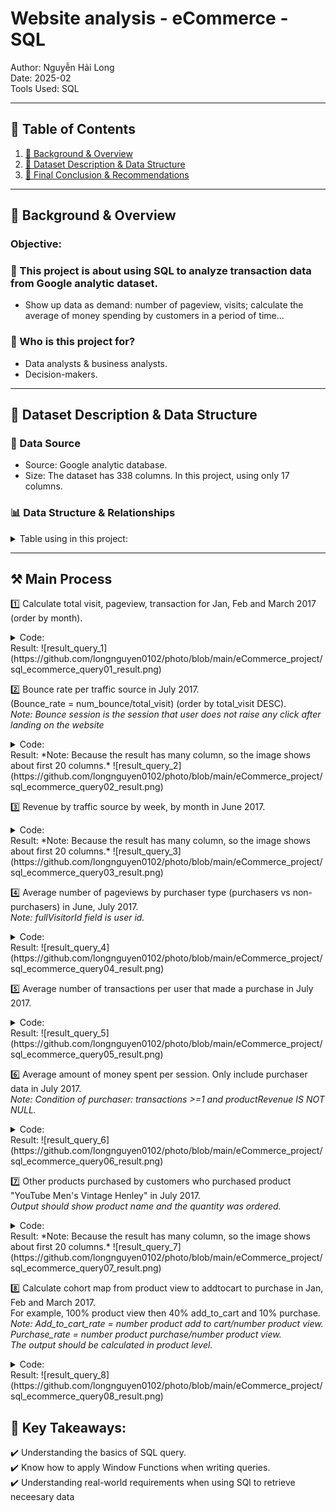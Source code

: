 # Website analysis - eCommerce - SQL
Author: Nguyễn Hải Long  
Date: 2025-02  
Tools Used: SQL 

---

## 📑 Table of Contents  
1. [📌 Background & Overview](#-background--overview)  
2. [📂 Dataset Description & Data Structure](#-dataset-description--data-structure)  
3. [🔎 Final Conclusion & Recommendations](#-final-conclusion--recommendations)

---

## 📌 Background & Overview  

### Objective:
### 📖 This project is about using SQL to analyze transaction data from Google analytic dataset.

- Show up data as demand: number of pageview, visits; calculate the average of money spending by customers in a period of time...

### 👤 Who is this project for?  

- Data analysts & business analysts.  
- Decision-makers.

---

## 📂 Dataset Description & Data Structure  

### 📌 Data Source  
- Source: Google analytic database.
- Size: The dataset has 338 columns. In this project, using only 17 columns.

### 📊 Data Structure & Relationships  
<details>
 <summary>Table using in this project:</summary>

| Field Name | Data Type | Description |
|------------|-----------|-------------|
| fullVisitorId | STRING | The unique visitor ID. |
| date | STRING | The date of the session in YYYYMMDD format. |
| totals | RECORD | This section contains aggregate values across the session. |
| totals.bounces | INTEGER | Total bounces (for convenience). For a bounced session, the value is 1, otherwise it is null. |
| totals.hits | INTEGER | Total number of hits within the session. |
| totals.pageviews | INTEGER | Total number of pageviews within the session. |
| totals.visits | INTEGER | The number of sessions (for convenience). This value is 1 for sessions with interaction events. The value is null if there are no interaction events in the session. |
| totals.transactions | INTEGER | Total number of ecommerce transactions within the session. |
| trafficSource.source | STRING | The source of the traffic source. Could be the name of the search engine, the referring hostname, or a value of the utm_source URL parameter. |
| hits | RECORD | This row and nested fields are populated for any and all types of hits. |
| hits.eCommerceAction | RECORD| This section contains all of the ecommerce hits that occurred during the session. This is a repeated field and has an entry for each hit that was collected.|
| hits.eCommerceAction.action_type | STRING | "The action type. Click through of product lists = 1, Product detail views = 2, Add product(s) to cart = 3, Remove product(s) from cart = 4, Check out = 5, Completed purchase = 6, Refund of purchase = 7, Checkout options = 8, Unknown = 0. Usually this action type applies to all the products in a hit, with the following exception: when hits.product.isImpression = TRUE, the corresponding product is a product impression that is seen while the product action is taking place (i.e., a ""product in list view"")." |
| hits.product | RECORD | This row and nested fields will be populated for each hit that contains Enhanced Ecommerce PRODUCT data. |
| hits.product.productQuantity | INTEGER | The quantity of the product purchased. |
| hits.product.productRevenue | INTEGER | The revenue of the product, expressed as the value passed to Analytics multiplied by 10^6 (e.g., 2.40 would be given as 2400000). |
| hits.product.productSKU | STRING | Product SKU. |
| hits.product.v2ProductName | STRING | Product Name. |

</details>

---

## ⚒️ Main Process

1️⃣ Calculate total visit, pageview, transaction for Jan, Feb and March 2017 (order by month).  
<details>
 <summary>Code:</summary>
 
 ```
SELECT
    FORMAT_DATE('%Y%m', PARSE_DATE('%Y%m%d',date)) month
    ,SUM(totals.visits) visits
    ,SUM(totals.pageviews) pageviews
    ,SUM(totals.transactions) transactions
FROM `bigquery-public-data.google_analytics_sample.ga_sessions_2017*`
WHERE _table_suffix BETWEEN '0101' AND '0331'
GROUP BY date
;
```
</details>  
Result:  
![result_query_1](https://github.com/longnguyen0102/photo/blob/main/eCommerce_project/sql_ecommerce_query01_result.png)  

2️⃣ Bounce rate per traffic source in July 2017.  
(Bounce_rate = num_bounce/total_visit) (order by total_visit DESC).  
*Note: Bounce session is the session that user does not raise any click after landing on the website*  
<details>
 <summary>Code:</summary>
 
```
WITH sum_visits_and_bounces AS(
  SELECT
    trafficSource.source
    ,SUM(totals.visits) total_visits
    ,SUM(totals.bounces)total_no_of_bounces
  FROM `bigquery-public-data.google_analytics_sample.ga_sessions_201707*`
  GROUP BY trafficSource.source
)
SELECT
  *
  ,ROUND((total_no_of_bounces / total_visits)*100.0, 3) bounce_rate
FROM sum_visits_and_bounces
ORDER BY total_visits DESC
;
```
</details>  
Result:  
*Note: Because the result has many column, so the image shows about first 20 columns.*  
![result_query_2](https://github.com/longnguyen0102/photo/blob/main/eCommerce_project/sql_ecommerce_query02_result.png)  

3️⃣ Revenue by traffic source by week, by month in June 2017.  
<details>
 <summary>Code:</summary>
 
```
WITH data_with_date AS(
  SELECT 
  PARSE_DATE('%Y%m%d',date) date_format
  ,trafficSource.source
  ,productRevenue
  FROM `bigquery-public-data.google_analytics_sample.ga_sessions_201706*`,
  UNNEST (hits) hits,
  UNNEST (hits.product) product
  WHERE productRevenue IS NOT NULL
),
revenue_month AS(
  SELECT
    'Month' time_type
    ,FORMAT_DATE('%Y%m',date_format) time
    ,source
    ,ROUND((SUM(productRevenue) / 1000000),4) revenue
  FROM data_with_date
  GROUP BY time, source
),
revenue_week AS(
  SELECT
    'Week' time_type
    ,FORMAT_DATE('%Y%W', date_format) time
    ,source
    ,ROUND((SUM(productRevenue) / 1000000),4) revenue
  FROM data_with_date
  GROUP BY time, source
)
SELECT * FROM revenue_month
UNION DISTINCT
SELECT * FROM revenue_week
ORDER BY source, revenue DESC
;
```
</details>  
Result:  
*Note: Because the result has many column, so the image shows about first 20 columns.*  
![result_query_3](https://github.com/longnguyen0102/photo/blob/main/eCommerce_project/sql_ecommerce_query03_result.png)  

4️⃣ Average number of pageviews by purchaser type (purchasers vs non-purchasers) in June, July 2017.  
*Note: fullVisitorId field is user id.*  
<details>
 <summary>Code:</summary>
 
```
WITH get_data AS(
  SELECT
    fullVisitorId
    ,FORMAT_DATE('%Y%m', PARSE_DATE('%Y%m%d',date)) month
    ,totals.transactions
    ,productRevenue
    ,totals.pageviews
  FROM `bigquery-public-data.google_analytics_sample.ga_sessions_2017*`,
  UNNEST (hits) hits,
  UNNEST (hits.product) product
  WHERE _table_suffix BETWEEN '0601' AND '0731'
)
,avg_purchasers AS(
SELECT
  month
  ,SUM (pageviews) / COUNT(DISTINCT fullVisitorId) avg_pageviews_purchase
FROM get_data
WHERE transactions >= 1 AND productRevenue IS NOT NULL
GROUP BY month
)
,avg_non_purchasers AS(
SELECT
  month
  ,SUM (pageviews) / COUNT(DISTINCT fullVisitorId) avg_pageviews_non_purchase
FROM get_data
WHERE transactions IS NULL AND productRevenue IS NULL
GROUP BY month
)
SELECT * FROM avg_purchasers
LEFT JOIN avg_non_purchasers
USING(month)
ORDER BY month
;
```
</details>  
Result:  
![result_query_4](https://github.com/longnguyen0102/photo/blob/main/eCommerce_project/sql_ecommerce_query04_result.png)  

5️⃣ Average number of transactions per user that made a purchase in July 2017.  
<details>
 <summary>Code:</summary>
 
```
WITH get_data AS(
  SELECT
    FORMAT_DATE('%Y%m', PARSE_DATE('%Y%m%d',date)) month
    ,fullVisitorId
    ,totals.transactions
  FROM `bigquery-public-data.google_analytics_sample.ga_sessions_201707*`,
  UNNEST (hits) hits,
  UNNEST (hits.product) product
  WHERE totals.transactions >= 1 AND productRevenue IS NOT NULL
)
,total_transactions_purchaser AS(
  SELECT
    month
    ,COUNT(DISTINCT fullVisitorId) count_visitor
    ,SUM(transactions) sum_transactions
  FROM get_data
  GROUP BY month
)
SELECT
  month
  ,(sum_transactions / count_visitor) avg_total_transactions_per_user
FROM total_transactions_purchaser
;
```
</details>  
Result:  
![result_query_5](https://github.com/longnguyen0102/photo/blob/main/eCommerce_project/sql_ecommerce_query05_result.png)  

6️⃣ Average amount of money spent per session. Only include purchaser data in July 2017.    
*Note: Condition of purchaser: transactions >=1 and productRevenue IS NOT NULL.*  
<details>
 <summary>Code:</summary>
 
```
WITH get_data AS(
    SELECT
        FORMAT_DATE('%Y%m', PARSE_DATE('%Y%m%d',date)) month
        ,totals.transactions
        ,totals.visits
        ,productRevenue
    FROM `bigquery-public-data.google_analytics_sample.ga_sessions_201707*`,
    UNNEST (hits) hits,
    UNNEST (hits.product) product
    WHERE totals.transactions IS NOT NULL AND productRevenue IS NOT NULL
)
,sum_revenue_and_visit AS(
    SELECT
        month
        ,SUM(productRevenue) / 1000000 sum_revenue
        ,SUM(visits) sum_visit
    FROM get_data
    GROUP BY month
)
SELECT
    month
    ,ROUND((sum_revenue / sum_visit),2) avg_revenue_by_user_per_visit
FROM sum_revenue_and_visit
;
```
</details>  
Result:  
![result_query_6](https://github.com/longnguyen0102/photo/blob/main/eCommerce_project/sql_ecommerce_query06_result.png)  

7️⃣ Other products purchased by customers who purchased product "YouTube Men's Vintage Henley" in July 2017.  
*Output should show product name and the quantity was ordered.*  
<details>
 <summary>Code:</summary>
 
```
/*filter purchaser*/
WITH vintage_purchasers AS(
  SELECT
    fullVisitorId
    ,product.v2ProductName
    ,product.productQuantity
  FROM `bigquery-public-data.google_analytics_sample.ga_sessions_201707*`,
  UNNEST (hits) hits,
  UNNEST (hits.product) product
  WHERE productRevenue IS NOT NULL AND productQuantity IS NOT NULL AND product.v2ProductName = "YouTube Men's Vintage Henley"
)
  SELECT
    product.v2ProductName other_purchased_products
    ,SUM(product.productQuantity) sumup
  FROM `bigquery-public-data.google_analytics_sample.ga_sessions_201707*`,
  UNNEST (hits) hits,
  UNNEST (hits.product) product
  WHERE productRevenue IS NOT NULL AND productQuantity IS NOT NULL AND fullVisitorId IN (SELECT fullVisitorId FROM vintage_purchasers)
    AND product.v2ProductName <> "YouTube Men's Vintage Henley"
  GROUP BY other_purchased_products
  ORDER BY sumup DESC
  ;
```
</details>  
Result:  
*Note: Because the result has many column, so the image shows about first 20 columns.*  
![result_query_7](https://github.com/longnguyen0102/photo/blob/main/eCommerce_project/sql_ecommerce_query07_result.png)  

8️⃣ Calculate cohort map from product view to addtocart to purchase in Jan, Feb and March 2017.  
For example, 100% product view then 40% add_to_cart and 10% purchase.  
*Note: Add_to_cart_rate = number product  add to cart/number product view.  
Purchase_rate = number product purchase/number product view.  
The output should be calculated in product level.* 
<details>
 <summary>Code:</summary>
 
```
WITH filtered_data AS(
  SELECT
    FORMAT_DATE('%Y%m', PARSE_DATE('%Y%m%d',date)) month
    ,CAST(hits.eCommerceAction.action_type AS INT64) AS action_type
    ,product.productRevenue
  FROM `bigquery-public-data.google_analytics_sample.ga_sessions_2017*`,
  UNNEST (hits) hits,
  UNNEST (hits.product) product
  WHERE _table_suffix BETWEEN '0101' AND '0331'
  ORDER BY action_type
)
,product_view AS(
  SELECT
    month
    ,COUNT(action_type) num_product_view
  FROM filtered_data
  WHERE action_type = 2
  GROUP BY month
)
,add_to_cart AS(
  SELECT
    month
    ,COUNT(action_type) num_addtocart
  FROM filtered_data
  WHERE action_type = 3
  GROUP BY month
)
,purchase AS(
  SELECT
    month
    ,COUNT(action_type) num_purchase
  FROM filtered_data
  WHERE action_type = 6 AND productRevenue IS NOT NULL
  GROUP BY month
)
,all_data_needed AS(
  SELECT * FROM product_view
  JOIN add_to_cart
  USING(month)
  JOIN purchase
  USING(month)
  ORDER BY month
)
SELECT 
  *
  ,ROUND((num_addtocart / num_product_view)*100,2) add_to_cart_rate
  ,ROUND((num_purchase / num_product_view)*100,2) purchase_rate
FROM all_data_needed
;
```
</details>  
Result:  
![result_query_8](https://github.com/longnguyen0102/photo/blob/main/eCommerce_project/sql_ecommerce_query08_result.png)  

## 📌 Key Takeaways:  
✔️ Understanding the basics of SQL query.  
✔️ Know how to apply Window Functions when writing queries.  
✔️ Understanding real-world requirements when using SQl to retrieve neceesary data
